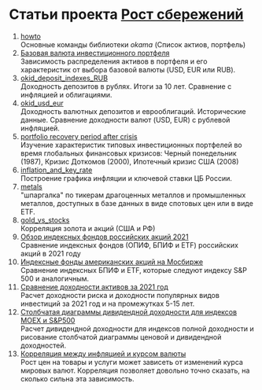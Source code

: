 # Статьи проекта [Рост сбережений](https://rostsber.ru/)  
1. [howto](https://github.com/mbk-dev/publications_RUS/blob/main/01%20howto.ipynb)  
Основные команды библиотеки _okama_ (Список актиов, портфель)
2. [Базовая валюта инвестиционного портфеля](https://github.com/mbk-dev/publications_RUS/blob/main/02%20%D0%91%D0%B0%D0%B7%D0%BE%D0%B2%D0%B0%D1%8F%20%D0%B2%D0%B0%D0%BB%D1%8E%D1%82%D0%B0%20%D0%B8%D0%BD%D0%B2%D0%B5%D1%81%D1%82%D0%B8%D1%86%D0%B8%D0%BE%D0%BD%D0%BD%D0%BE%D0%B3%D0%BE%20%D0%BF%D0%BE%D1%80%D1%82%D1%84%D0%B5%D0%BB%D1%8F.ipynb)  
Зависимость распределения активов в портфеля и его характеристик от выбора базовой валюты (USD, EUR или RUB).
3. [okid_deposit_indexes_RUB](https://github.com/mbk-dev/publications_RUS/blob/main/03%20okid_deposit_indexes_RUB.ipynb "03 okid_deposit_indexes_RUB.ipynb")  
Доходность депозитов в рублях. Итоги за 10 лет. Сравнение с инфляцией и облигациями.
4. [okid_usd_eur](https://github.com/mbk-dev/publications_RUS/blob/main/04%20okid_usd_eur.ipynb "04 okid_usd_eur.ipynb")  
Доходность валютных депозитов и еврооблигаций. Исторические данные. Сравнение доходности валют (USD, EUR) с рублевой инфляцией.
5. [portfolio recovery period after crisis](https://github.com/mbk-dev/publications_RUS/blob/main/05%20portfolio%20recovery%20period%20after%20crisis.ipynb)  
Изучение характеристик типовых инвестиционных портфелей во время глобальных финансовых кризисов: Черный понедельник (1987), Кризис Доткомов (2000), Ипотечный кризис США (2008)
6. [inflation_and_key_rate](https://github.com/mbk-dev/publications_RUS/blob/main/06%20inflation_and_key_rate.ipynb "06 inflation_and_key_rate.ipynb")  
Построение графика инфляции и ключевой ставки ЦБ России.
7. [metals](https://github.com/mbk-dev/publications_RUS/blob/main/07%20metals.ipynb)  
"шпаргалка" по тикерам драгоценных металлов и промышленных металлов, доступных в базе данных в виде спотовых цен или в виде ETF.
8. [gold_vs_stocks](https://github.com/mbk-dev/publications_RUS/blob/main/08%20gold_vs_stocks.ipynb)  
Корреляция золота и акций (США и РФ)
9. [Обзор индексных фондов российских акций 2021](https://github.com/mbk-dev/publications_RUS/blob/main/09%20compare_moex_etf.ipynb)  
Сравнение индексных фондов (ОПИФ, БПИФ и ETF) российских акций в 2021 году
10. [Индексные фонды американских акций на Мосбирже](https://github.com/mbk-dev/publications_RUS/blob/main/10%20us%20stocks%20moex.ipynb)  
Сравнение индексных БПИФ и ETF, которые следуют индексу S&P 500 и аналогичным.
11. [Сравнение доходности активов за 2021 год](https://github.com/mbk-dev/publications_RUS/blob/main/11%20compare_CAGR_of_assets.ipynb)  
Расчет доходности риска и доходности популярных видов инвестиций за 2021 год и на промежутках 5-15 лет.
12. [Столбчатая диаграммы дивидендной доходности для индексов MOEX и S&P500](https://github.com/mbk-dev/publications_RUS/blob/main/12%20dividend_yield_for_MOEX_and_SP500.ipynb)  
Расчет дивидендной доходности для индексов полной доходности и рисование столбчатой диаграммы ценовой и дивидендной доходностей.
13. [Корреляция между инфляцией и курсом валюты](https://github.com/mbk-dev/publications_RUS/blob/main/13%20correlation_currency_and_inflation.ipynb)  
Рост цен на товары и услуги может зависеть от изменений курса мировых валют. Корреляция позволяет довольно точно сказать, на сколько сильна эта зависимость.
